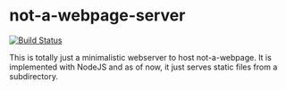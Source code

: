 # not-a-webpage-server
[![Build Status](https://travis-ci.com/Chips100/not-a-webpage-server.svg?branch=master)](https://travis-ci.com/Chips100/not-a-webpage-server)

This is totally just a minimalistic webserver to host not-a-webpage. It is implemented with NodeJS and as of now, it just serves static files from a subdirectory.
